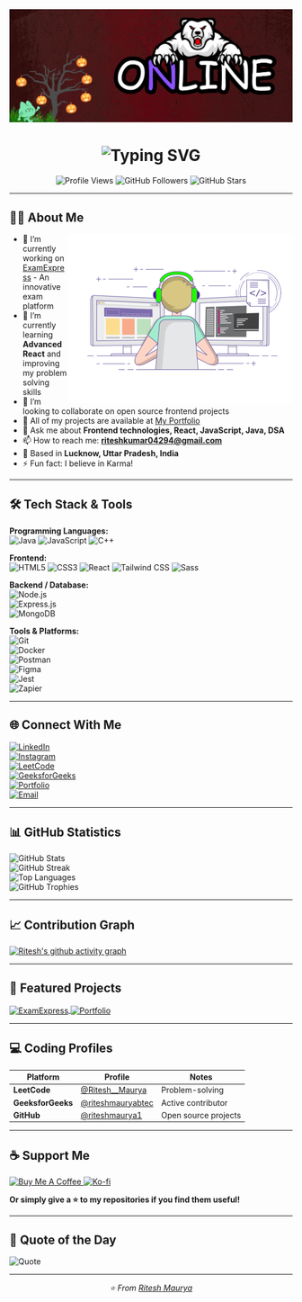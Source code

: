 <img src="https://github.com/Riteshmaurya1/github-photo/blob/main/Header.png" />
<h1 align="center">
  <img src="https://readme-typing-svg.demolab.com?font=Fira+Code&size=32&duration=3000&pause=1000&color=00D9FF&center=true&vCenter=true&width=600&height=60&lines=Hi+👋,+I'm+Ritesh+Maurya;Frontend+Developer+🚀;Problem+Solver+🧩;Always+Learning+📚" alt="Typing SVG" />
</h1>

<div align="center">
  <img src="https://komarev.com/ghpvc/?username=riteshmaurya1&label=Profile%20Views&color=0e75b6&style=for-the-badge" alt="Profile Views" />
  <img src="https://img.shields.io/github/followers/riteshmaurya1?label=Followers&style=for-the-badge&color=blue" alt="GitHub Followers" />
  <img src="https://img.shields.io/github/stars/riteshmaurya1?label=Stars&style=for-the-badge&color=yellow" alt="GitHub Stars" />
</div>

---

## 🙋‍♂️ About Me

<img align="right" alt="Coding" width="400" src="https://raw.githubusercontent.com/devSouvik/devSouvik/master/gif3.gif" />

- 🔭 I’m currently working on [ExamExpress](https://examexpress.vercel.app/) - An innovative exam platform  
- 🌱 I’m currently learning **Advanced React** and improving my problem solving skills  
- 👯 I’m looking to collaborate on open source frontend projects  
- 💼 All of my projects are available at [My Portfolio](https://collwebs.vercel.app/)  
- 💬 Ask me about **Frontend technologies, React, JavaScript, Java, DSA**  
- 📫 How to reach me: **riteshkumar04294@gmail.com**  
- 📍 Based in **Lucknow, Uttar Pradesh, India**  
- ⚡ Fun fact: I believe in Karma!

---

## 🛠️ Tech Stack & Tools

**Programming Languages:**  
![Java](https://img.shields.io/badge/Java-ED8B00?style=for-the-badge&logo=openjdk&logoColor=white) 
![JavaScript](https://img.shields.io/badge/JavaScript-F7DF1E?style=for-the-badge&logo=javascript&logoColor=black) 
![C++](https://img.shields.io/badge/C++-00599C?style=for-the-badge&logo=cplusplus&logoColor=white)

**Frontend:**  
![HTML5](https://img.shields.io/badge/HTML5-E34F26?style=for-the-badge&logo=html5&logoColor=white) 
![CSS3](https://img.shields.io/badge/CSS3-1572B6?style=for-the-badge&logo=css3&logoColor=white) 
![React](https://img.shields.io/badge/React-20232A?style=for-the-badge&logo=react&logoColor=61DAFB) 
![Tailwind CSS](https://img.shields.io/badge/Tailwind_CSS-38B2AC?style=for-the-badge&logo=tailwind-css&logoColor=white) 
![Sass](https://img.shields.io/badge/Sass-CC6699?style=for-the-badge&logo=sass&logoColor=white)

**Backend / Database:**  
![Node.js](https://img.shields.io/badge/Node.js-43853D?style=for-the-badge&logo=node.js&logoColor=white)  
![Express.js](https://img.shields.io/badge/Express.js-404D59?style=for-the-badge&logo=express&logoColor=white)  
![MongoDB](https://img.shields.io/badge/MongoDB-4EA94B?style=for-the-badge&logo=mongodb&logoColor=white)

**Tools & Platforms:**  
![Git](https://img.shields.io/badge/Git-F05032?style=for-the-badge&logo=git&logoColor=white)  
![Docker](https://img.shields.io/badge/Docker-2496ED?style=for-the-badge&logo=docker&logoColor=white)  
![Postman](https://img.shields.io/badge/Postman-FF6C37?style=for-the-badge&logo=postman&logoColor=white)  
![Figma](https://img.shields.io/badge/Figma-F24E1E?style=for-the-badge&logo=figma&logoColor=white)  
![Jest](https://img.shields.io/badge/Jest-C21325?style=for-the-badge&logo=jest&logoColor=white)  
![Zapier](https://img.shields.io/badge/Zapier-FF4A00?style=for-the-badge&logo=zapier&logoColor=white)

---

## 🌐 Connect With Me

[![LinkedIn](https://img.shields.io/badge/LinkedIn-0077B5?style=for-the-badge&logo=linkedin&logoColor=white)](https://linkedin.com/in/ritesh-kumar-69a50a25b)  
[![Instagram](https://img.shields.io/badge/Instagram-E4405F?style=for-the-badge&logo=instagram&logoColor=white)](https://instagram.com/user__not__define)  
[![LeetCode](https://img.shields.io/badge/LeetCode-000000?style=for-the-badge&logo=LeetCode&logoColor=#d16c06)](https://leetcode.com/u/Ritesh__Maurya)  
[![GeeksforGeeks](https://img.shields.io/badge/GeeksforGeeks-gray?style=for-the-badge&logo=geeksforgeeks&logoColor=35914c)](https://auth.geeksforgeeks.org/user/riteshmauryabtec)  
[![Portfolio](https://img.shields.io/badge/Portfolio-FF5722?style=for-the-badge&logo=todoist&logoColor=white)](https://collwebs.vercel.app/)  
[![Email](https://img.shields.io/badge/Gmail-D14836?style=for-the-badge&logo=gmail&logoColor=white)](mailto:riteshkumar04294@gmail.com)

---

## 📊 GitHub Statistics

![GitHub Stats](https://github-readme-stats.vercel.app/api?username=riteshmaurya1&show_icons=true&theme=radical&hide_border=true&count_private=true)  
![GitHub Streak](https://github-readme-streak-stats.herokuapp.com/?user=riteshmaurya1&theme=radical&hide_border=true)  
![Top Languages](https://github-readme-stats.vercel.app/api/top-langs/?username=riteshmaurya1&layout=compact&theme=radical&hide_border=true)  
![GitHub Trophies](https://github-profile-trophy.vercel.app/?username=riteshmaurya1&theme=radical&no-frame=true&no-bg=false&margin-w=4&row=1)

---

## 📈 Contribution Graph

[![Ritesh's github activity graph](https://github-readme-activity-graph.vercel.app/graph?username=riteshmaurya1&theme=react-dark&hide_border=true)](https://github.com/ashutosh00710/github-readme-activity-graph)

---

## 🚀 Featured Projects

<a href="https://github.com/riteshmaurya1/examexpress">  
  <img align="center" src="https://github-readme-stats.vercel.app/api/pin/?username=riteshmaurya1&repo=examexpress&theme=radical&hide_border=true" alt="ExamExpress" />  
</a>

<a href="https://github.com/riteshmaurya1/portfolio">  
  <img align="center" src="https://github-readme-stats.vercel.app/api/pin/?username=riteshmaurya1&repo=portfolio&theme=radical&hide_border=true" alt="Portfolio" />  
</a>

---

## 💻 Coding Profiles

| Platform        | Profile                                                                   | Notes                |
|-----------------|---------------------------------------------------------------------------|----------------------|
| **LeetCode**      | [@Ritesh__Maurya](https://leetcode.com/u/Ritesh__Maurya)                  | Problem-solving      |
| **GeeksforGeeks** | [@riteshmauryabtec](https://auth.geeksforgeeks.org/user/riteshmauryabtec) | Active contributor   |
| **GitHub**        | [@riteshmaurya1](https://github.com/riteshmaurya1)                        | Open source projects |

---

## ☕ Support Me

<a href="https://www.buymeacoffee.com/riteshmaurya" target="_blank">  
  <img src="https://cdn.buymeacoffee.com/buttons/v2/default-yellow.png" height="50" width="210" alt="Buy Me A Coffee" />  
</a>

<a href="https://ko-fi.com/riteshmaurya" target="_blank">  
  <img src="https://cdn.ko-fi.com/cdn/kofi3.png?v=3" height="50" width="210" alt="Ko-fi" />  
</a>

**Or simply give a ⭐ to my repositories if you find them useful!**

---

## 🎯 Quote of the Day

![Quote](https://quotes-github-readme.vercel.app/api?type=horizontal&theme=radical)

---

<p align="center"><i>⭐️ From <a href="https://github.com/riteshmaurya1">Ritesh Maurya</a></i></p>
